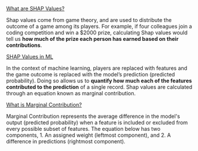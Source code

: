 <ins>What are SHAP Values?</ins>

Shap values come from game theory, and are used to distribute the outcome of a game among its players. For example, if four colleagues join a 
coding competition and win a $2000 prize, calculating Shap values would tell us **how much of the prize each person has earned based on their contributions**. 

<ins>SHAP Values in ML</ins>

In the context of machine learning, players are replaced with features and the game outcome is replaced with the model’s prediction (predicted probability). Doing so allows us to **quantify how much each of the features contributed to the prediction** of a single record. Shap values are calculated through an equation known as marginal contribution.

<ins>What is Marginal Contribution?</ins>

Marginal Contribution represents the average difference in the model's output (predicted probability) when a feature is included or excluded from every possible subset of features. The equation below has two components, 1. An assigned weight (leftmost component), and 2. A difference in predictions (rightmost component).

